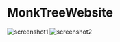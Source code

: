 # MonkTreeWebsite
![screenshot1](https://user-images.githubusercontent.com/43791442/81112587-7f040100-8f3c-11ea-90fc-291be0acd9ea.png)
![screenshot2](https://user-images.githubusercontent.com/43791442/81112594-81fef180-8f3c-11ea-8d80-55bd93b16d80.png)
